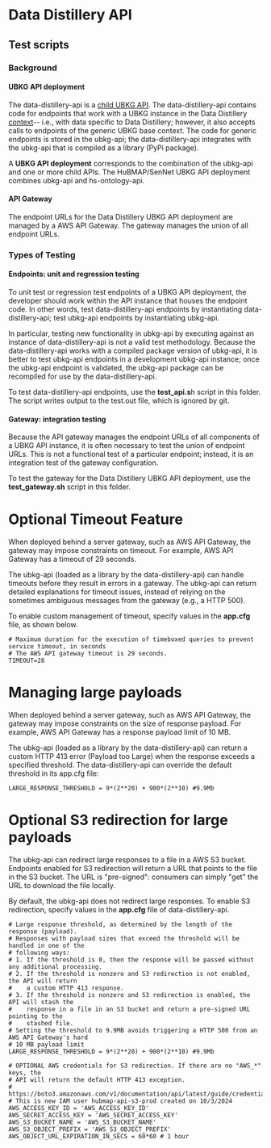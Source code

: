 # Data Distillery API

## Test scripts

### Background

#### UBKG API deployment 
The data-distillery-api is a [child UBKG API](https://ubkg.docs.xconsortia.org/api/#child-ubkg-api-instances). 
The data-distillery-api contains code for endpoints that work with a UBKG instance in the Data Distillery [context](https://ubkg.docs.xconsortia.org/contexts/)--
i.e., with data specific to Data Distillery; however, it also accepts calls to endpoints of the
generic UBKG base context. The code for generic endpoints is stored in the ubkg-api; 
the data-distillery-api integrates with the ubkg-api that is compiled as a library 
(PyPi package).

A **UBKG API deployment** corresponds to the combination of the ubkg-api and one or more child APIs. 
The HuBMAP/SenNet UBKG API deployment combines ubkg-api and hs-ontology-api.

#### API Gateway
The endpoint URLs for the Data Distillery UBKG API deployment are managed by a AWS API Gateway.
The gateway manages the union of all endpoint URLs.

### Types of Testing

#### Endpoints: unit and regression testing
To unit test or regression test endpoints of a UBKG API deployment, the developer should
work within the API instance that houses the endpoint code. In other words,
test data-distillery-api endpoints by instantiating data-distillery-api; test ubkg-api
endpoints by instantiating ubkg-api. 

In particular, testing new functionality in ubkg-api by executing against an instance
of data-distillery-api is not a valid test methodology. Because the data-distillery-api
works with a compiled package version of ubkg-api, it is better to test ubkg-api
endpoints in a development ubkg-api instance; once the ubkg-api endpoint is validated, the 
ubkg-api package can be recompiled for use by the data-distillery-api.

To test data-distillery-api endpoints, use the **test_api.s**h script in this folder. 
The script writes output to the test.out file, which is ignored by git.

#### Gateway: integration testing
Because the API gateway manages the endpoint URLs of all components of a UBKG API instance, it
is often necessary to test the union of endpoint URLs. This is not a functional test of a particular endpoint; 
instead, it is an integration test of the gateway configuration.

To test the gateway for the Data Distillery UBKG API deployment, use the **test_gateway.sh** script in this folder.

# Optional Timeout Feature

When deployed behind a server gateway, such as AWS API Gateway, the gateway may impose constraints
on timeout. For example, AWS API Gateway has a timeout of 29 seconds.

The ubkg-api (loaded as a library by the data-distillery-api) can handle timeouts before they result in errors in a gateway. 
The ubkg-api can return detailed explanations for timeout issues, instead of relying on the 
sometimes ambiguous messages from the gateway (e.g., a HTTP 500).

To enable custom management of timeout, specify values in the **app.cfg** file, as shown below.

```commandline
# Maximum duration for the execution of timeboxed queries to prevent service timeout, in seconds
# The AWS API gateway timeout is 29 seconds.
TIMEOUT=28
```

# Managing large payloads
When deployed behind a server gateway, such as AWS API Gateway, the gateway may impose constraints
on the size of response payload. For example, AWS API Gateway has a response payload limit of 10 MB.

The ubkg-api (loaded as a library by the data-distillery-api) can return a custom
HTTP 413 error (Payload too Large) when the response exceeds a specified threshold.
The data-distillery-api can override the default threshold in its app.cfg file:
```commandline
LARGE_RESPONSE_THRESHOLD = 9*(2**20) + 900*(2**10) #9.9Mb
```

# Optional S3 redirection for large payloads
The ubkg-api can redirect large responses to a file 
in a AWS S3 bucket. Endpoints enabled for S3 redirection will return a 
URL that points to the file in the S3 bucket. The URL is "pre-signed": consumers can simply
"get" the URL to download the file locally.

By default, the ubkg-api does not redirect large responses. To enable S3 redirection, specify values in 
the **app.cfg** file of data-distillery-api.

```commandline
# Large response threshold, as determined by the length of the response (payload).
# Responses with payload sizes that exceed the threshold will be handled in one of the
# following ways:
# 1. If the threshold is 0, then the response will be passed without any additional processing.
# 2. If the threshold is nonzero and S3 redirection is not enabled, the API will return
#    a custom HTTP 413 response.
# 3. If the threshold is nonzero and S3 redirection is enabled, the API will stash the
#    response in a file in an S3 bucket and return a pre-signed URL pointing to the
#    stashed file.
# Setting the threshold to 9.9MB avoids triggering a HTTP 500 from an AWS API Gateway's hard
# 10 MB payload limit
LARGE_RESPONSE_THRESHOLD = 9*(2**20) + 900*(2**10) #9.9Mb

# OPTIONAL AWS credentials for S3 redirection. If there are no "AWS_*" keys, the
# API will return the default HTTP 413 exception.
# https://boto3.amazonaws.com/v1/documentation/api/latest/guide/credentials.html
# This is new IAM user hubmap-api-s3-prod created on 10/3/2024
AWS_ACCESS_KEY_ID = 'AWS_ACCESS_KEY_ID'
AWS_SECRET_ACCESS_KEY = 'AWS_SECRET_ACCESS_KEY'
AWS_S3_BUCKET_NAME = 'AWS_S3_BUCKET_NAME'
AWS_S3_OBJECT_PREFIX = 'AWS_S3_OBJECT_PREFIX'
AWS_OBJECT_URL_EXPIRATION_IN_SECS = 60*60 # 1 hour
